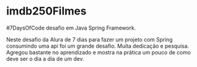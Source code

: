 # imdb250Filmes
#7DaysOfCode desafio em Java Spring Framework.

Neste desafio da Alura de 7 dias para fazer um projeto com Spring consumindo uma api foi um grande desafio. Muita dedicação e pesquisa. Agregou bastante no aprendizado e mostra na prática um pouco de como deve ser o dia a dia de um dev.  

